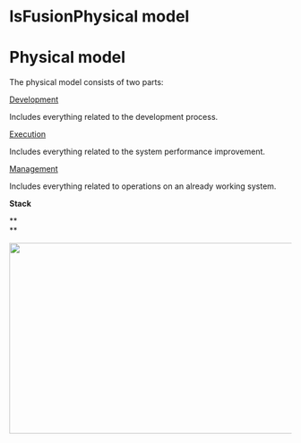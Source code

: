 # lsFusionPhysical model

# Physical model

The physical model consists of two parts: 

[Development](lsFusionDevelopment.md)

Includes everything related to the development process.

[Execution](lsFusionExecution.md)

Includes everything related to the system performance improvement.

[Management](lsFusionManagement.md)

Includes everything related to operations on an already working system.

**Stack**

**  
**

<img src="download/temp/svgout6647412718165685996.png" width="751" height="341" />
